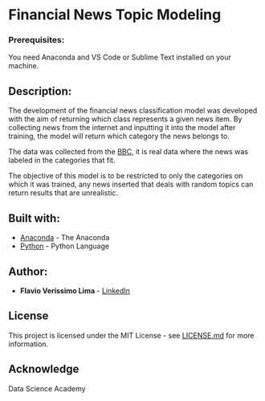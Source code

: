 # Financial News Topic Modeling

### Prerequisites:

You need Anaconda and VS Code or Sublime Text installed on your machine.

## Description:

The development of the financial news classification model was developed with the aim of returning which class represents a given news item. By collecting news from the internet and inputting it into the model after training, the model will return which category the news belongs to.

The data was collected from the [BBC](http://mlg.ucd.ie/datasets/bbc.html), it is real data where the news was labeled in the categories that fit.

The objective of this model is to be restricted to only the categories on which it was trained, any news inserted that deals with random topics can return results that are unrealistic.

## Built with:

- [Anaconda](https://www.anaconda.com/download) - The Anaconda
- [Python](https://www.python.org/) - Python Language

## Author:

- **Flavio Veríssimo Lima** - [LinkedIn](https://www.linkedin.com/in/flavioverissimolima/)

## License

This project is licensed under the MIT License - see [LICENSE.md](LICENSE.md) for more information.

## Acknowledge

Data Science Academy
